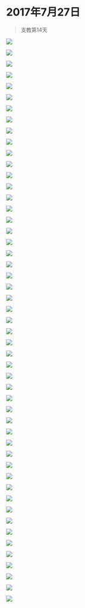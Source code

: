 <link href="../../../css/style.css" rel="stylesheet" >

# 2017年7月27日

> 支教第14天

![](https://yumiao.static.twesix.cn/image/2017/07/27/IMG_0698.PNG)

![](https://yumiao.static.twesix.cn/image/2017/07/27/IMG_0699.jpg)

![](https://yumiao.static.twesix.cn/image/2017/07/27/IMG_0700.jpg)

![](https://yumiao.static.twesix.cn/image/2017/07/27/IMG_0701.jpg)

![](https://yumiao.static.twesix.cn/image/2017/07/27/IMG_0702.jpg)

![](https://yumiao.static.twesix.cn/image/2017/07/27/IMG_0703.jpg)

![](https://yumiao.static.twesix.cn/image/2017/07/27/IMG_0704.jpg)

![](https://yumiao.static.twesix.cn/image/2017/07/27/IMG_0705.jpg)

![](https://yumiao.static.twesix.cn/image/2017/07/27/IMG_0706.jpg)

![](https://yumiao.static.twesix.cn/image/2017/07/27/IMG_0707.jpg)

![](https://yumiao.static.twesix.cn/image/2017/07/27/IMG_0708.jpg)

![](https://yumiao.static.twesix.cn/image/2017/07/27/IMG_0709.jpg)

![](https://yumiao.static.twesix.cn/image/2017/07/27/IMG_0710.jpg)

![](https://yumiao.static.twesix.cn/image/2017/07/27/IMG_0711.jpg)

![](https://yumiao.static.twesix.cn/image/2017/07/27/IMG_0712.jpg)

![](https://yumiao.static.twesix.cn/image/2017/07/27/IMG_0713.jpg)

![](https://yumiao.static.twesix.cn/image/2017/07/27/IMG_0714.jpg)

![](https://yumiao.static.twesix.cn/image/2017/07/27/IMG_0715.jpg)

![](https://yumiao.static.twesix.cn/image/2017/07/27/IMG_0716.jpg)

![](https://yumiao.static.twesix.cn/image/2017/07/27/IMG_0717.jpg)

![](https://yumiao.static.twesix.cn/image/2017/07/27/IMG_0718.jpg)

![](https://yumiao.static.twesix.cn/image/2017/07/27/IMG_0719.jpg)

![](https://yumiao.static.twesix.cn/image/2017/07/27/IMG_0720.jpg)

![](https://yumiao.static.twesix.cn/image/2017/07/27/IMG_0892.PNG)

![](https://yumiao.static.twesix.cn/image/2017/07/27/IMG_0893.PNG)

![](https://yumiao.static.twesix.cn/image/2017/07/27/IMG_0894.PNG)

![](https://yumiao.static.twesix.cn/image/2017/07/27/IMG_0895.PNG)

![](https://yumiao.static.twesix.cn/image/2017/07/27/IMG_0895.JPG)

![](https://yumiao.static.twesix.cn/image/2017/07/27/IMG_0896.JPG)

![](https://yumiao.static.twesix.cn/image/2017/07/27/IMG_0897.JPG)

![](https://yumiao.static.twesix.cn/image/2017/07/27/IMG_0898.JPG)

![](https://yumiao.static.twesix.cn/image/2017/07/27/IMG_0899.JPG)

![](https://yumiao.static.twesix.cn/image/2017/07/27/IMG_0900.JPG)

![](https://yumiao.static.twesix.cn/image/2017/07/27/IMG_0901.JPG)

![](https://yumiao.static.twesix.cn/image/2017/07/27/IMG_0902.JPG)

![](https://yumiao.static.twesix.cn/image/2017/07/27/IMG_0903.JPG)

![](https://yumiao.static.twesix.cn/image/2017/07/27/IMG_0904.JPG)

![](https://yumiao.static.twesix.cn/image/2017/07/27/IMG_0905.PNG)

![](https://yumiao.static.twesix.cn/image/2017/07/27/IMG_0906.JPG)

![](https://yumiao.static.twesix.cn/image/2017/07/27/IMG_0907.JPG)

![](https://yumiao.static.twesix.cn/image/2017/07/27/IMG_0908.JPG)

![](https://yumiao.static.twesix.cn/image/2017/07/27/IMG_0909.PNG)

![](https://yumiao.static.twesix.cn/image/2017/07/27/IMG_0910.JPG)

![](https://yumiao.static.twesix.cn/image/2017/07/27/IMG_0911.JPG)

![](https://yumiao.static.twesix.cn/image/2017/07/27/IMG_0912.JPG)

![](https://yumiao.static.twesix.cn/image/2017/07/27/IMG_0913.JPG)

![](https://yumiao.static.twesix.cn/image/2017/07/27/IMG_0914.JPG)

![](https://yumiao.static.twesix.cn/image/2017/07/27/IMG_0915.JPG)

![](https://yumiao.static.twesix.cn/image/2017/07/27/IMG_0916.JPG)

![](https://yumiao.static.twesix.cn/image/2017/07/27/IMG_0917.JPG)

![](https://yumiao.static.twesix.cn/image/2017/07/27/IMG_0918.JPG)


<script src="../../../js/x-oss-process.js"></script>
